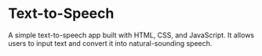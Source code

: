 # Text-to-Speech
A simple text-to-speech app built with HTML, CSS, and JavaScript. It allows users to input text and convert it into natural-sounding speech. 
